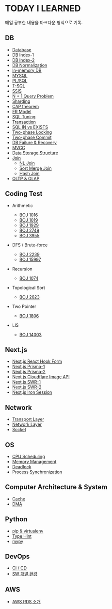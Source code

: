 # TODAY I LEARNED

매일 공부한 내용을 마크다운 형식으로 기록.

## DB

- [Database](/contents/2022-09/2022-09-28.md)
- [DB Index-1](/contents/previous/2022-07-26.md)
- [DB Index-2](/contents/2022-10/2022-10-03.md)
- [DB Normalization](/contents/2022-10/2022-10-16.md)
- [In-memory DB](/contents/previous/2022-07-23.md)
- [MYSQL](/contents/2022-09/2022-09-26.md)
- [PL/SQL](/contents/2022-09/2022-09-27.md)
- [T-SQL](/contents/2022-09/2022-09-29.md)
- [SSIS](/contents/2022-09/2022-09-30.md)
- [N + 1 Query Problem](/contents/2022-10/2022-10-01.md)
- [Sharding](/contents/2022-10/2022-10-02.md)
- [CAP theorem](/contents/2022-10/2022-10-04.md)
- [ER Model](/contents/2022-10/2022-10-08.md)
- [SQL Tuning](/contents/2022-10/2022-10-09.md)
- [Transaction](/contents/2022-10/2022-10-10.md)
- [SQL IN vs EXISTS](/contents/2022-10/2022-10-11.md)
- [Two-phase Locking](/contents/2022-10/2022-10-17.md)
- [Two-phase Commit](/contents/2022-10/2022-10-18.md)
- [DB Failure & Recovery](/contents/2022-10/2022-10-19.md)
- [MVCC](/contents/2022-10/2022-10-20.md)
- [Data Storage Structure](/contents/2022-10/2022-10-23.md)
- [Join](/contents/2022-10/2022-10-15.md)
  - [NL Join](/contents/2022-10/2022-10-24.md)
  - [Sort Merge Join](/contents/2022-10/2022-10-25.md)
  - [Hash Join](/contents/2022-10/2022-10-26.md)
- [OLTP & OLAP](/contents/2022-10/2022-10-29.md)

## Coding Test

- Arithmetic

  - [BOJ 1016](/contents/previous/2021-07-26.md)
  - [BOJ 1019](/contents/previous/2020-10-27.md)
  - [BOJ 1929](/contents/previous/2021-07-18.md)
  - [BOJ 2749](/contents/previous/2020-11-09.md)
  - [BOJ 3955](/contents/previous/2021-06-26.md)

- DFS / Brute-force

  - [BOJ 2239](/contents/previous/2021-04-11.md)
  - [BOJ 15997](/contents/previous/2021-05-12.md)

- Recursion

  - [BOJ 1074](/contents/previous/2021-04-18.md)

- Topological Sort

  - [BOJ 2623](/contents/previous/2021-05-04.md)

- Two Pointer

  - [BOJ 1806](/contents/previous/2021-05-20.md)

- LIS
  - [BOJ 14003](/contents/previous/2021-07-15.md)

## Next.js

- [Next.js React Hook Form](/contents/previous/2022-05-03.md)
- [Next.js Prisma-1](/contents/previous/2022-05-05.md)
- [Next.js Prisma-2](/contents/previous/2022-05-07.md)
- [Next.js Cloudflare Image API](/contents/previous/2022-05-15.md)
- [Next.js SWR-1](/contents/previous/2022-05-18.md)
- [Next.js SWR-2](/contents/previous/2022-05-27.md)
- [Next.js Iron Session](/contents/previous/2022-05-21.md)

## Network

- [Transport Layer](/contents/previous/2022-07-08.md)
- [Network Layer](/contents/previous/2022-07-22.md)
- [Socket](/contents/previous/2022-08-22.md)

## OS

- [CPU Scheduling](/contents/previous/2022-07-11.md)
- [Memory Management](/contents/previous/2022-07-13.md)
- [Deadlock](/contents/previous/2022-07-20.md)
- [Process Synchronization](/contents/previous/2022-07-30.md)

## Computer Architecture & System

- [Cache](/contents/2022-10/2022-10-12.md)
- [DMA](/contents/2022-10/2022-10-13.md)

## Python

- [pip & virtualenv](/contents/2022-10/2022-10-14.md)
- [Type Hint](/contents/2022-10/2022-10-21.md)
- [mypy](/contents/2022-10/2022-10-22.md)

## DevOps

- [CI / CD](/contents/2022-10/2022-10-27.md)
- [SW 개발 환경](/contents/2022-10/2022-10-27.md)

## AWS

- [AWS RDS 소개](/contents/2022-10/2022-10-30.md)
